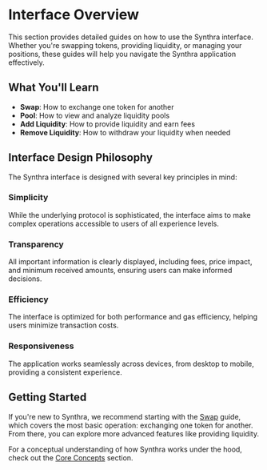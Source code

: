 # Interface Overview

This section provides detailed guides on how to use the Synthra interface. Whether you're swapping tokens, providing liquidity, or managing your positions, these guides will help you navigate the Synthra application effectively.

## What You'll Learn

- **Swap**: How to exchange one token for another
- **Pool**: How to view and analyze liquidity pools
- **Add Liquidity**: How to provide liquidity and earn fees
- **Remove Liquidity**: How to withdraw your liquidity when needed

## Interface Design Philosophy

The Synthra interface is designed with several key principles in mind:

### Simplicity

While the underlying protocol is sophisticated, the interface aims to make complex operations accessible to users of all experience levels.

### Transparency

All important information is clearly displayed, including fees, price impact, and minimum received amounts, ensuring users can make informed decisions.

### Efficiency

The interface is optimized for both performance and gas efficiency, helping users minimize transaction costs.

### Responsiveness

The application works seamlessly across devices, from desktop to mobile, providing a consistent experience.

## Getting Started

If you're new to Synthra, we recommend starting with the [Swap](swap.md) guide, which covers the most basic operation: exchanging one token for another. From there, you can explore more advanced features like providing liquidity.

For a conceptual understanding of how Synthra works under the hood, check out the [Core Concepts](../core-concepts/README.md) section.
